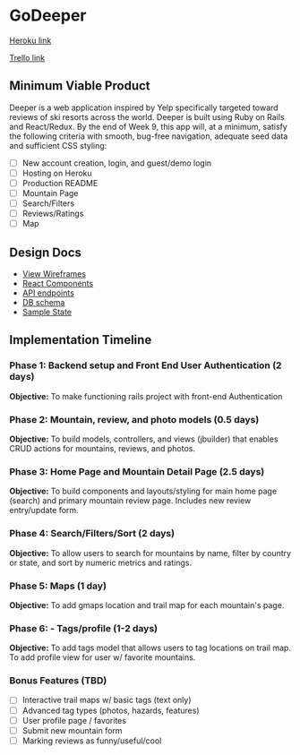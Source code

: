 # GoDeeper

[Heroku link][heroku]

[Trello link][trello]

[heroku]: (pending)
[trello]: https://trello.com/b/uEGklG3h/full-stack-project

## Minimum Viable Product

Deeper is a web application inspired by Yelp specifically targeted toward reviews
of ski resorts across the world. Deeper is built using Ruby on Rails and React/Redux.
By the end of Week 9, this app will, at a minimum, satisfy the following criteria
with smooth, bug-free navigation, adequate seed data and sufficient CSS styling:

- [ ] New account creation, login, and guest/demo login
- [ ] Hosting on Heroku
- [ ] Production README
- [ ] Mountain Page
- [ ] Search/Filters
- [ ] Reviews/Ratings
- [ ] Map

## Design Docs
* [View Wireframes][wireframes]
* [React Components][components]
* [API endpoints][api-endpoints]
* [DB schema][schema]
* [Sample State][sample-state]

[wireframes]: ./wireframes
[components]: ./component-hierarchy.md
[sample-state]: ./sample-state.md
[api-endpoints]: ./api-endpoints.md
[schema]: ./schema.md

## Implementation Timeline

### Phase 1: Backend setup and Front End User Authentication (2 days)

**Objective:** To make functioning rails project with front-end Authentication

### Phase 2: Mountain, review, and photo models (0.5 days)

**Objective:** To build models, controllers, and views (jbuilder) that enables CRUD
actions for mountains, reviews, and photos.

### Phase 3: Home Page and Mountain Detail Page (2.5 days)

**Objective:** To build components and layouts/styling for main home page (search)
and primary mountain review page. Includes new review entry/update form.

### Phase 4: Search/Filters/Sort (2 days)

**Objective:** To allow users to search for mountains by name, filter by country or
state, and sort by numeric metrics and ratings.

### Phase 5: Maps (1 day)

**Objective:** To add gmaps location and trail map for each mountain's page.

### Phase 6: - Tags/profile (1-2 days)

**Objective:** To add tags model that allows users to tag locations on trail map. To
add profile view for user w/ favorite mountains.

### Bonus Features (TBD)
- [ ] Interactive trail maps w/ basic tags (text only)
- [ ] Advanced tag types (photos, hazards, features)
- [ ] User profile page / favorites
- [ ] Submit new mountain form
- [ ] Marking reviews as funny/useful/cool
